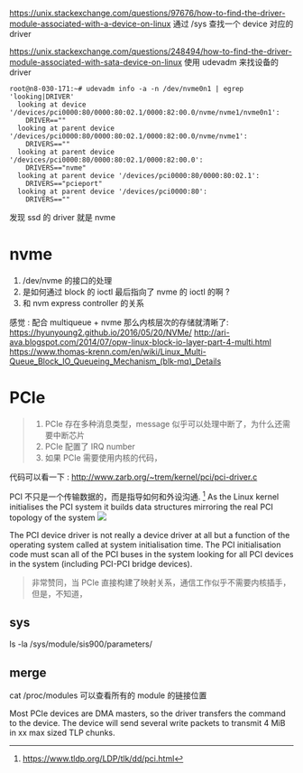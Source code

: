 https://unix.stackexchange.com/questions/97676/how-to-find-the-driver-module-associated-with-a-device-on-linux
通过 /sys 查找一个 device 对应的 driver

https://unix.stackexchange.com/questions/248494/how-to-find-the-driver-module-associated-with-sata-device-on-linux
使用 udevadm 来找设备的 driver
```
root@n8-030-171:~# udevadm info -a -n /dev/nvme0n1 | egrep 'looking|DRIVER'
  looking at device '/devices/pci0000:80/0000:80:02.1/0000:82:00.0/nvme/nvme1/nvme0n1':
    DRIVER==""
  looking at parent device '/devices/pci0000:80/0000:80:02.1/0000:82:00.0/nvme/nvme1':
    DRIVERS==""
  looking at parent device '/devices/pci0000:80/0000:80:02.1/0000:82:00.0':
    DRIVERS=="nvme"
  looking at parent device '/devices/pci0000:80/0000:80:02.1':
    DRIVERS=="pcieport"
  looking at parent device '/devices/pci0000:80':
    DRIVERS==""
```
发现 ssd 的 driver 就是 nvme

# nvme
1. /dev/nvme 的接口的处理
  1. 是如何通过 block 的 ioctl 最后指向了 nvme 的 ioctl 的啊 ?
2. 和 nvm express controller 的关系

感觉 : 配合 multiqueue + nvme 那么内核层次的存储就清晰了:
https://hyunyoung2.github.io/2016/05/20/NVMe/
http://ari-ava.blogspot.com/2014/07/opw-linux-block-io-layer-part-4-multi.html
https://www.thomas-krenn.com/en/wiki/Linux_Multi-Queue_Block_IO_Queueing_Mechanism_(blk-mq)_Details

# PCIe 
> 1. PCIe 存在多种消息类型，message 似乎可以处理中断了，为什么还需要中断芯片
> 2. PCIe 配置了 IRQ number
> 3. 如果 PCIe 需要使用内核的代码，

代码可以看一下 :
http://www.zarb.org/~trem/kernel/pci/pci-driver.c


PCI 不只是一个传输数据的，而是指导如何和外设沟通. [^2]
As the Linux kernel initialises the PCI system it builds data structures mirroring the real PCI topology of the system
![](https://www.tldp.org/LDP/tlk/dd/pci-structures.gif)

The PCI device driver is not really a device driver at all but a function of the operating system called at system initialisation time. The PCI initialisation code must scan all of the PCI buses in the system looking for all PCI devices in the system (including PCI-PCI bridge devices).
> 非常赞同，当 PCIe 直接构建了映射关系，通信工作似乎不需要内核插手，但是，不知道，

## sys
ls -la /sys/module/sis900/parameters/


## merge 
cat /proc/modules 可以查看所有的 module 的链接位置

Most PCIe devices are DMA masters, so the driver transfers the command to the device. The device will send several write packets to transmit 4 MiB in xx max sized TLP chunks.
[^1]: https://nvmexpress.org/wp-content/uploads/NVM_Express_1_2_Gold_20141209.pdf
[^2]: https://www.tldp.org/LDP/tlk/dd/pci.html
[^3]: https://stackoverflow.com/questions/27470885/how-does-dma-work-with-pci-express-devices

